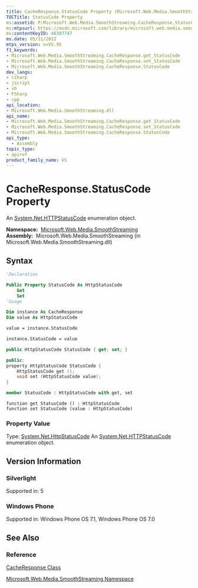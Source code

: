 ```yaml
---
title: CacheResponse.StatusCode Property (Microsoft.Web.Media.SmoothStreaming)
TOCTitle: StatusCode Property
ms:assetid: P:Microsoft.Web.Media.SmoothStreaming.CacheResponse.StatusCode
ms:mtpsurl: https://msdn.microsoft.com/library/microsoft.web.media.smoothstreaming.cacheresponse.statuscode(v=VS.95)
ms:contentKeyID: 46307747
ms.date: 05/31/2012
mtps_version: v=VS.95
f1_keywords:
- Microsoft.Web.Media.SmoothStreaming.CacheResponse.get_StatusCode
- Microsoft.Web.Media.SmoothStreaming.CacheResponse.set_StatusCode
- Microsoft.Web.Media.SmoothStreaming.CacheResponse.StatusCode
dev_langs:
- csharp
- jscript
- vb
- FSharp
- cpp
api_location:
- Microsoft.Web.Media.SmoothStreaming.dll
api_name:
- Microsoft.Web.Media.SmoothStreaming.CacheResponse.get_StatusCode
- Microsoft.Web.Media.SmoothStreaming.CacheResponse.set_StatusCode
- Microsoft.Web.Media.SmoothStreaming.CacheResponse.StatusCode
api_type:
  - Assembly
topic_type:
- apiref
product_family_name: VS
---
```


# CacheResponse.StatusCode Property

An [System.Net.HTTPStatusCode](https://msdn.microsoft.com/library/f92ssyy1\(v=vs.95\)) enumeration object.

**Namespace:**  [Microsoft.Web.Media.SmoothStreaming](microsoft-web-media-smoothstreaming-namespace_1.md)  
**Assembly:**  Microsoft.Web.Media.SmoothStreaming (in Microsoft.Web.Media.SmoothStreaming.dll)

## Syntax

```vb
'Declaration

Public Property StatusCode As HttpStatusCode
    Get
    Set
'Usage

Dim instance As CacheResponse
Dim value As HttpStatusCode

value = instance.StatusCode

instance.StatusCode = value
```

```csharp
public HttpStatusCode StatusCode { get; set; }
```

```cpp
public:
property HttpStatusCode StatusCode {
    HttpStatusCode get ();
    void set (HttpStatusCode value);
}
```

``` fsharp
member StatusCode : HttpStatusCode with get, set
```

```jscript
function get StatusCode () : HttpStatusCode
function set StatusCode (value : HttpStatusCode)
```

### Property Value

Type: [System.Net.HttpStatusCode](https://msdn.microsoft.com/library/f92ssyy1\(v=vs.95\))  
An [System.Net.HTTPStatusCode](https://msdn.microsoft.com/library/f92ssyy1\(v=vs.95\)) enumeration object.

## Version Information

### Silverlight

Supported in: 5  

### Windows Phone

Supported in: Windows Phone OS 7.1, Windows Phone OS 7.0  

## See Also

### Reference

[CacheResponse Class](cacheresponse-class-microsoft-web-media-smoothstreaming_1.md)

[Microsoft.Web.Media.SmoothStreaming Namespace](microsoft-web-media-smoothstreaming-namespace_1.md)
